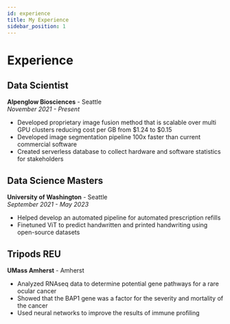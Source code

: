 ```yaml
---
id: experience
title: My Experience
sidebar_position: 1
---
```


# Experience

## Data Scientist
**Alpenglow Biosciences** - Seattle  
_November 2021 - Present_
- Developed proprietary image fusion method that is scalable over multi GPU clusters reducing cost per GB from $1.24 to $0.15
- Developed image segmentation pipeline 100x faster than current commercial software 
- Created serverless database to collect hardware and software statistics for stakeholders


## Data Science Masters
**University of Washington** - Seattle  
_September 2021 - May 2023_
- Helped develop an automated pipeline for automated prescription refills
- Finetuned ViT to predict handwritten and printed handwriting using open-source datasets


## Tripods REU
**UMass Amherst** - Amherst
- Analyzed RNAseq data to determine potential gene pathways for a rare ocular cancer
- Showed that the BAP1 gene was a factor for the severity and mortality of the cancer
- Used neural networks to improve the results of immune profiling 

